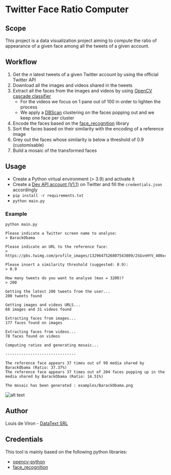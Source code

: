 # Twitter Face Ratio Computer

## Scope

This project is a data visualization project  aiming to compute the ratio of appearance of a given face among all the tweets of a given account.

## Workflow

1. Get the *n* latest tweets of a given Twitter account by using the official Twitter API
2. Download all the images and videos shared in the tweets
3. Extract all the faces from the images and videos by using [OpenCV cascade classifier](https://docs.opencv.org/3.4/db/d28/tutorial_cascade_classifier.html)
    - For the videos we focus on 1 pane out of 100 in order to lighten the process
    - We apply a [DBScan](https://scikit-learn.org/stable/modules/generated/sklearn.cluster.DBSCAN.html) clustering on the faces popping out and we keep one face per cluster
4. Encode the faces based on the [face_recognition](https://pypi.org/project/face-recognition/) library
5. Sort the faces based on their similarity with the encoding of a reference image
6. Grey out the faces whose similarity is below a threshold of 0.9 (customisable)
7. Build a mosaic of the transformed faces

## Usage

- Create a Python virtual environment (> 3.9) and activate it
- Create a [Dev API account (V1.1)](https://developer.twitter.com/en/docs/twitter-api/v1) on Twitter and fill the `credentials.json` accordingly
- `pip install -r requirements.txt`
- `python main.py`

### Example

```
python main.py

Please indicate a Twitter screen name to analyse:
> BarackObama

Please indicate an URL to the reference face:
> https://pbs.twimg.com/profile_images/1329647526807543809/2SGvnHYV_400x400.jpg

Please insert a similarity threshold (suggested: 0.9):
> 0.9

How many tweets do you want to analyse (max = 3200)?
> 200

Getting the latest 200 tweets from the user...
200 tweets found

Getting images and videos URLS...
68 images and 31 videos found

Extracting faces from images...
177 faces found on images

Extracting faces from videos...
78 faces found on videos

Computing ratios and generating mosaic...

-------------------------------

The reference face appears 37 times out of 99 media shared by BarackObama (Ratio: 37.37%)
The reference face appears 37 times out of 204 faces popping up in the media shared by BarackObama (Ratio: 14.51%)

The mosaic has been generated : examples/BarackObama.png
```


![alt text](./examples/BarackObama.png "Example")

## Author

Louis de Viron - [DataText SRL](https://www.datatext.eu)

## Credentials

This tool is mainly based on the following python libraries:
- [opencv-python](https://pypi.org/project/opencv-python/)
- [face_recognition](https://pypi.org/project/face-recognition/)
